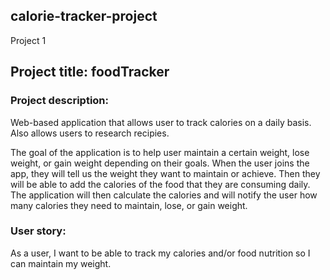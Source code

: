## calorie-tracker-project
Project 1

## Project title: foodTracker 

### Project description:  

Web-based application that allows user to track calories on a daily basis. Also allows users to research recipies. 

The goal of the application is to help user maintain a certain weight, lose weight, or gain weight depending on their goals. When the user joins the app, they will tell us the weight they want to maintain or achieve. Then they will be able to add the calories of the food that they are consuming daily. The application will then calculate the calories and will notify the user how many calories they need to maintain, lose, or gain weight.

### User story: 
As a user, I want to be able to track my calories and/or food nutrition so I can maintain my weight.
